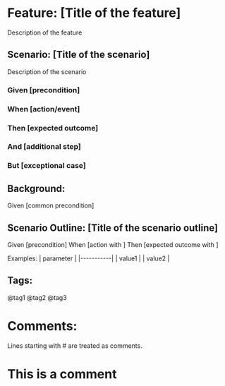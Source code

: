 # Feature: [Title of the feature]
Description of the feature

## Scenario: [Title of the scenario]
Description of the scenario

### Given [precondition]
### When [action/event]
### Then [expected outcome]

### And [additional step]
### But [exceptional case]

## Background:
Given [common precondition]

## Scenario Outline: [Title of the scenario outline]
Given [precondition]
When [action with <parameter>]
Then [expected outcome with <parameter>]

Examples:
| parameter |
|-----------|
| value1    |
| value2    |

## Tags:
@tag1 @tag2 @tag3

# Comments:
Lines starting with # are treated as comments.
# This is a comment

